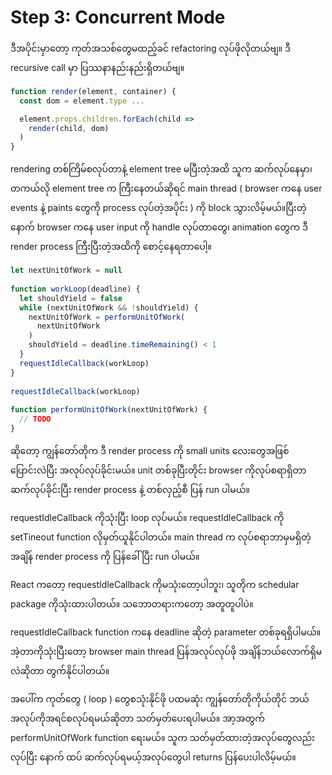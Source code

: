 # Step 3: Concurrent Mode

ဒီအပိုင်းမှာတော့ ကုတ်အသစ်တွေမထည့်ခင် refactoring လုပ်ဖိုလိုတယ်ဗျ။ ဒီ recursive call မှာ ပြဿနာနည်းနည်းရှိတယ်ဗျ။

```js
function render(element, container) {
  const dom = element.type ...

  element.props.children.forEach(child =>
    render(child, dom)
  )
}
```

rendering တစ်ကြိမ်စလုပ်တာနဲ့ element tree မပြီးတဲ့အထိ သူက ဆက်လုပ်နေမှာ၊ တကယ်လို element tree က ကြီးနေတယ်ဆိုရင် main thread ( browser ကနေ user events နဲ့ paints တွေကို process လုပ်တဲ့အပိုင်း ) ကို block သွားလိမ့်မယ်။ပြီးတဲ့နောက် browser ကနေ user input ကို handle လုပ်တာတွေ၊ animation တွေက ဒီ render process ကြီးပြီးတဲ့အထိကို စောင့်နေရတာပေါ့။

```js
let nextUnitOfWork = null
​
function workLoop(deadline) {
  let shouldYield = false
  while (nextUnitOfWork && !shouldYield) {
    nextUnitOfWork = performUnitOfWork(
      nextUnitOfWork
    )
    shouldYield = deadline.timeRemaining() < 1
  }
  requestIdleCallback(workLoop)
}
​
requestIdleCallback(workLoop)
​
function performUnitOfWork(nextUnitOfWork) {
  // TODO
}
```

ဆိုတော့ ကျွန်တော်တိုက ဒီ render process ကို small units လေးတွေအဖြစ် ပြောင်းလဲပြီး အလုပ်လုပ်ခိုင်းမယ်။ unit တစ်ခုပြီးတိုင်း browser ကိုလုပ်စရာရှိတာ ဆက်လုပ်ခိုင်းပြီး render process နဲ့ တစ်လှည့်စီ ပြန် run ပါမယ်။

requestIdleCallback ကိုသုံးပြီး loop လုပ်မယ်။ requestIdleCallback ကို setTineout function လိုမှတ်ယူနိုင်ပါတယ်။ main thread က လုပ်စရာဘာမှမရှိတဲ့အချိန် render process ကို ပြန်ခေါ်ပြီး run ပါမယ်။

React ကတော့ requestIdleCallback ကိုမသုံးတော့ပါဘူး၊ သူတိုက schedular package ကိုသုံးထားပါတယ်။ သဘောတရားကတော့ အတူတူပါပဲ။

requestIdleCallback function ကနေ deadline ဆိုတဲ့ parameter တစ်ခုရရှိပါမယ်။ အဲ့တာကိုသုံးပြီးတော့ browser main thread ပြန်အလုပ်လုပ်ဖို အချိန်ဘယ်လောက်ရှိမလဲဆိုတာ တွက်နိုင်ပါတယ်။

အပေါ်က ကုတ်တွေ ( loop ) တွေစသုံးနိုင်ဖို ပထမဆုံး ကျွန်တော်တိုကိုယ်တိုင် ဘယ်အလုပ်ကိုအရင်စလုပ်ရမယ်ဆိုတာ သတ်မှတ်ပေးရပါမယ်။ အာ့အတွက် performUnitOfWork function ရေးမယ်။ သူက သတ်မှတ်ထားတဲ့အလုပ်တွေလည်းလုပ်ပြီး နောက် ထပ် ဆက်လုပ်ရမယ့်အလုပ်တွေပါ returns ပြန်ပေးပါလိမ့်မယ်။
